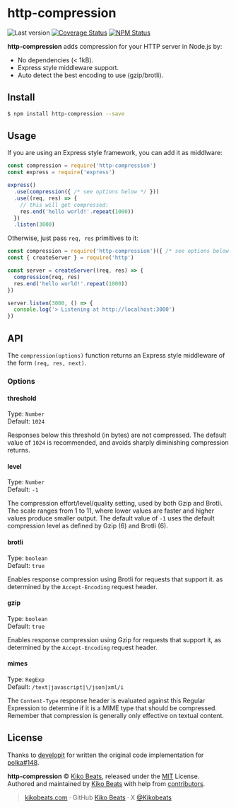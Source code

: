 # http-compression

![Last version](https://img.shields.io/github/tag/Kikobeats/http-compression.svg?style=flat-square)
[![Coverage Status](https://img.shields.io/coveralls/Kikobeats/http-compression.svg?style=flat-square)](https://coveralls.io/github/Kikobeats/http-compression)
[![NPM Status](https://img.shields.io/npm/dm/http-compression.svg?style=flat-square)](https://www.npmjs.org/package/http-compression)

**http-compression** adds compression for your HTTP server in Node.js by:

- No dependencies (< 1kB).
- Express style middleware support.
- Auto detect the best encoding to use (gzip/brotli).

## Install

```bash
$ npm install http-compression --save
```

## Usage

If you are using an Express style framework, you can add it as middlware:

```js
const compression = require('http-compression')
const express = require('express')

express()
  .use(compression({ /* see options below */ }))
  .use((req, res) => {
    // this will get compressed:
    res.end('hello world!'.repeat(1000))
  })
  .listen(3000)
```

Otherwise, just pass `req, res` primitives to it:

```js
const compression = require('http-compression')({ /* see options below */ })
const { createServer } = require('http')

const server = createServer((req, res) => {
  compression(req, res)
  res.end('hello world!'.repeat(1000))
})

server.listen(3000, () => {
  console.log('> Listening at http://localhost:3000')
})
```

## API

The `compression(options)` function returns an Express style middleware of the form `(req, res, next)`.

### Options

#### threshold

Type: `Number`<br>
Default: `1024`

Responses below this threshold (in bytes) are not compressed. The default value of `1024` is recommended, and avoids sharply diminishing compression returns.

#### level

Type: `Number`<br>
Default: `-1`

The compression effort/level/quality setting, used by both Gzip and Brotli. The scale ranges from 1 to 11, where lower values are faster and higher values produce smaller output. The default value of `-1` uses the default compression level as defined by Gzip (6) and Brotli (6).

#### brotli

Type: `boolean`<br>
Default: `true`

Enables response compression using Brotli for requests that support it. as determined by the `Accept-Encoding` request header.

#### gzip

Type: `boolean`<br>
Default: `true`

Enables response compression using Gzip for requests that support it, as determined by the `Accept-Encoding` request header.

#### mimes

Type: `RegExp`<br>
Default: `/text|javascript|\/json|xml/i`

The `Content-Type` response header is evaluated against this Regular Expression to determine if it is a MIME type that should be compressed.
Remember that compression is generally only effective on textual content.

## License

Thanks to [developit](https://github.com/developit) for written the original code implementation for [polka#148](https://github.com/lukeed/polka/pull/148).

**http-compression** © [Kiko Beats](https://kikobeats.com), released under the [MIT](https://github.com/Kikobeats/http-compression/blob/master/LICENSE.md) License.<br>
Authored and maintained by [Kiko Beats](https://kikobeats.com) with help from [contributors](https://github.com/Kikobeats/http-compression/contributors).

> [kikobeats.com](https://kikobeats.com) · GitHub [Kiko Beats](https://github.com/Kikobeats) · X [@Kikobeats](https://x.com/Kikobeats)
